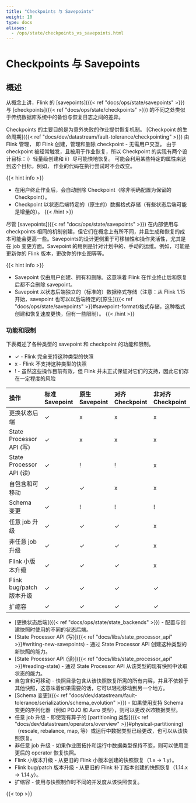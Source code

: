 ```yaml
---
title: "Checkpoints 与 Savepoints"
weight: 10
type: docs
aliases:
  - /ops/state/checkpoints_vs_savepoints.html
---
```

<!--
Licensed to the Apache Software Foundation (ASF) under one
or more contributor license agreements.  See the NOTICE file
distributed with this work for additional information
regarding copyright ownership.  The ASF licenses this file
to you under the Apache License, Version 2.0 (the
"License"); you may not use this file except in compliance
with the License.  You may obtain a copy of the License at

  http://www.apache.org/licenses/LICENSE-2.0

Unless required by applicable law or agreed to in writing,
software distributed under the License is distributed on an
"AS IS" BASIS, WITHOUT WARRANTIES OR CONDITIONS OF ANY
KIND, either express or implied.  See the License for the
specific language governing permissions and limitations
under the License.
-->

<a name="checkpoints-vs-savepoints"></a>

# Checkpoints 与 Savepoints

<a name="overview"></a>

## 概述

从概念上讲，Flink 的 [savepoints]({{< ref "docs/ops/state/savepoints" >}}) 与 [checkpoints]({{< ref "docs/ops/state/checkpoints" >}}) 的不同之处类似于传统数据库系统中的备份与恢复日志之间的差异。

Checkpoints 的主要目的是为意外失败的作业提供恢复机制。
[Checkpoint 的生命周期]({{< ref "docs/dev/datastream/fault-tolerance/checkpointing" >}}) 由 Flink 管理，
即 Flink 创建，管理和删除 checkpoint - 无需用户交互。
由于 checkpoint 被经常触发，且被用于作业恢复，所以 Checkpoint 的实现有两个设计目标：i）轻量级创建和 ii）尽可能快地恢复。 可能会利用某些特定的属性来达到这个目标，例如， 作业的代码在执行尝试时不会改变。

{{< hint info >}}
- 在用户终止作业后，会自动删除 Checkpoint（除非明确配置为保留的 Checkpoint）。
- Checkpoint 以状态后端特定的（原生的）数据格式存储（有些状态后端可能是增量的）。
{{< /hint >}}

尽管 [savepoints]({{< ref "docs/ops/state/savepoints" >}}) 在内部使用与 checkpoints 相同的机制创建，但它们在概念上有所不同，并且生成和恢复的成本可能会更高一些。Savepoints的设计更侧重于可移植性和操作灵活性，尤其是在 job 变更方面。Savepoint 的用例是针对计划中的、手动的运维。例如，可能是更新你的 Flink 版本，更改你的作业图等等。

{{< hint info >}}
- Savepoint 仅由用户创建、拥有和删除。这意味着 Flink 在作业终止后和恢复后都不会删除 savepoint。
- Savepoint 以状态后端独立的（标准的）数据格式存储（注意：从 Flink 1.15 开始，savepoint 也可以以后端特定的[原生]({{< ref "docs/ops/state/savepoints" >}}#savepoint-format)格式存储，这种格式创建和恢复速度更快，但有一些限制）。
{{< /hint >}}

<a name="capabilities-and-limitations"></a>

### 功能和限制

下表概述了各种类型的 savepoint 和 checkpoint 的功能和限制。
- ✓ - Flink 完全支持这种类型的快照
- x - Flink 不支持这种类型的快照
- ! - 虽然这些操作目前有效，但 Flink 并未正式保证对它们的支持，因此它们存在一定程度的风险

| 操作                              | 标准 Savepoint    | 原生 Savepoint | 对齐 Checkpoint | 非对齐 Checkpoint |
|:----------------------------------|:--------------------|:-----------------|:-------------------|:---------------------|
| 更换状态后端                      | ✓                   | x                | x                  | x                    |
| State Processor API (写)          | ✓                   | x                | x                  | x                    |
| State Processor API (读)          | ✓                   | !                | !                  | x                    |
| 自包含和可移动                    | ✓                   | ✓                | x                  | x                    |
| Schema 变更                       | ✓                   | !                | !                  | !                    |
| 任意 job 升级                     | ✓                   | ✓                | ✓                  | x                    |
| 非任意 job 升级                   | ✓                   | ✓                | ✓                  | x                    |
| Flink 小版本升级                  | ✓                   | ✓                | ✓                  | x                    |
| Flink bug/patch 版本升级          | ✓                   | ✓                | ✓                  | ✓                    |
| 扩缩容                            | ✓                   | ✓                | ✓                  | ✓                    |

- [更换状态后端]({{< ref "docs/ops/state/state_backends" >}})  - 配置与创建快照时使用的不同的状态后端。
- [State Processor API (写)]({{< ref "docs/libs/state_processor_api" >}}#writing-new-savepoints) - 通过 State Processor API 创建这种类型的新快照的能力。
- [State Processor API (读)]({{< ref "docs/libs/state_processor_api" >}}#reading-state) - 通过 State Processor API 从该类型的现有快照中读取状态的能力。
- 自包含和可移动 - 快照目录包含从该快照恢复所需的所有内容，并且不依赖于其他快照，这意味着如果需要的话，它可以轻松移动到另一个地方。
- [Schema 变更]({{< ref "docs/dev/datastream/fault-tolerance/serialization/schema_evolution" >}}) - 如果使用支持 Schema 变更的序列化器（例如 POJO 和 Avro 类型），则可以更改*状态*数据类型。
- 任意 job 升级 - 即使现有算子的 [partitioning 类型]({{< ref "docs/dev/datastream/operators/overview" >}}#physical-partitioning)（rescale, rebalance, map, 等）或运行中数据类型已经更改，也可以从该快照恢复。
- 非任意 job 升级 - 如果作业图拓扑和运行中数据类型保持不变，则可以使用变更后的 operator 恢复快照。
- Flink 小版本升级 - 从更旧的 Flink 小版本创建的快照恢复（1.x → 1.y）。
- Flink bug/patch 版本升级 - 从更旧的 Flink 补丁版本创建的快照恢复（1.14.x → 1.14.y）。
- 扩缩容 - 使用与快照制作时不同的并发度从该快照恢复。


{{< top >}}
